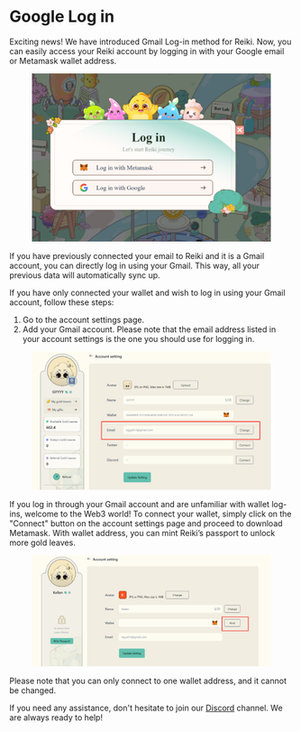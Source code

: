 # Google Log in

Exciting news! We have introduced Gmail Log-in method for Reiki. Now, you can easily access your Reiki account by logging in with your Google email or Metamask wallet address.

<figure><img src="../../.gitbook/assets/image (2).png" alt=""><figcaption></figcaption></figure>

If you have previously connected your email to Reiki and it is a Gmail account, you can directly log in using your Gmail. This way, all your previous data will automatically sync up.



If you have only connected your wallet and wish to log in using your Gmail account, follow these steps:

1. Go to the account settings page.
2. Add your Gmail account. Please note that the email address listed in your account settings is the one you should use for logging in.

<figure><img src="../../.gitbook/assets/1698805415359.png" alt=""><figcaption></figcaption></figure>

If you log in through your Gmail account and are unfamiliar with wallet log-ins, welcome to the Web3 world! To connect your wallet, simply click on the "Connect" button on the account settings page and proceed to download Metamask. With wallet address, you can mint Reiki’s passport to unlock more gold leaves.

<figure><img src="../../.gitbook/assets/1698805894433.png" alt=""><figcaption></figcaption></figure>



Please note that you can only connect to one wallet address, and it cannot be changed.

If you need any assistance, don't hesitate to join our [Discord](https://discord.com/invite/NTrHSqyuRg) channel. We are always ready to help!

